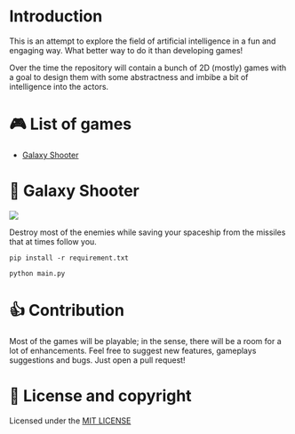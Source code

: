 # Introduction
 
This is an attempt to explore the field of artificial intelligence in a fun and engaging way. What better way to do it than developing games!
 
Over the time the repository will contain a bunch of 2D (mostly) games with a goal to design them with some abstractness and  imbibe a bit of intelligence into the actors.

# :video_game: List of games
 
* [Galaxy Shooter](#-galaxy-shooter)
 
 
# :space_invader: Galaxy Shooter
 
![](./galaxy-shooter/assets/galaxy-shooter.gif)
 
Destroy most of the enemies while saving your spaceship from the missiles that at times follow you.

``` pip install -r requirement.txt ```

``` python main.py ```
 
# :thumbsup: Contribution
 
Most of the games will be playable; in the sense, there will be a room for a lot of enhancements. Feel free to suggest new features, gameplays suggestions and bugs. Just open a pull request!
 
# :page_facing_up: License and copyright
 
Licensed under the [MIT LICENSE](LICENSE)
